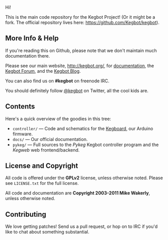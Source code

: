 Hi!

This is the main code repository for the Kegbot Project! (Or it might be a fork.  The official repository lives here: https://github.com/Kegbot/kegbot).

## More Info & Help

If you're reading this on Github, please note that we don't maintain much documentation there.

Please see our main website, http://kegbot.org/, for [documentation](http://kegbot.org/docs), the [Kegbot Forum](http://kegbot.org/kegbb/), and the [Kegbot Blog](http://kegbot.org/blog/).

You can also find us on **#kegbot** on freenode IRC.

You should definitely follow [@kegbot](http://twitter.com/kegbot) on Twitter, all the cool kids are.

## Contents

Here's a quick overview of the goodies in this tree:

*   ``controller/`` — Code and schematics for the [Kegboard](http://kegbot.org/docs/kegboard-guide/), our Arduino firmware.
*   ``docs/`` — Our official documentation.
*   ``pykeg/`` — Full sources to the *Pykeg* Kegbot controller program and the *Kegweb* web frontend/backend.

## License and Copyright

All code is offered under the **GPLv2** license, unless otherwise noted.  Please see ``LICENSE.txt`` for the full license.

All code and documentation are **Copyright 2003-2011 Mike Wakerly**, unless otherwise noted.

## Contributing

We love getting patches! Send us a pull request, or hop on to IRC if you'd like to chat about something substantial.

